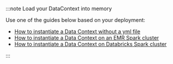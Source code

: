 :::note Load your DataContext into memory

Use one of the guides below based on your deployment:

- [How to instantiate a Data Context without a yml file](/docs/guides/setup/configuring_data_contexts/how_to_instantiate_a_data_context_without_a_yml_file)
- [How to instantiate a Data Context on an EMR Spark cluster](/docs/deployment_patterns/how_to_instantiate_a_data_context_on_an_emr_spark_cluster)
- [How to instantiate a Data Context on Databricks Spark cluster](/docs/deployment_patterns/how_to_instantiate_a_data_context_on_databricks_spark_cluster)

:::
